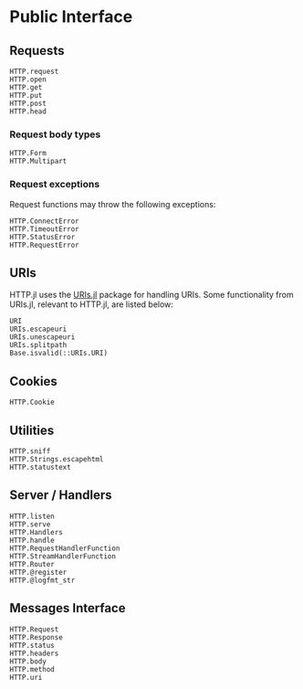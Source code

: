 # Public Interface

## Requests

```@docs
HTTP.request
HTTP.open
HTTP.get
HTTP.put
HTTP.post
HTTP.head
```

### Request body types

```@docs
HTTP.Form
HTTP.Multipart
```

### Request exceptions

Request functions may throw the following exceptions:

```@docs
HTTP.ConnectError
HTTP.TimeoutError
HTTP.StatusError
HTTP.RequestError
```

## URIs

HTTP.jl uses the [URIs.jl](https://github.com/JuliaWeb/URIs.jl) package for handling
URIs. Some functionality from URIs.jl, relevant to HTTP.jl, are listed below:

```@docs
URI
URIs.escapeuri
URIs.unescapeuri
URIs.splitpath
Base.isvalid(::URIs.URI)
```


## Cookies

```@docs
HTTP.Cookie
```


## Utilities

```@docs
HTTP.sniff
HTTP.Strings.escapehtml
HTTP.statustext
```

## Server / Handlers

```@docs
HTTP.listen
HTTP.serve
HTTP.Handlers
HTTP.handle
HTTP.RequestHandlerFunction
HTTP.StreamHandlerFunction
HTTP.Router
HTTP.@register
HTTP.@logfmt_str
```

## Messages Interface

```@docs
HTTP.Request
HTTP.Response
HTTP.status
HTTP.headers
HTTP.body
HTTP.method
HTTP.uri
```

